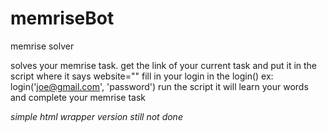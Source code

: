 # memriseBot
memrise solver

solves your memrise task.
get the link of your current task and put it in the script where it says website=""
fill in your login in the login() ex: login('joe@gmail.com', 'password')
run the script
it will learn your words and complete your memrise task

*simple html wrapper version still not done*
